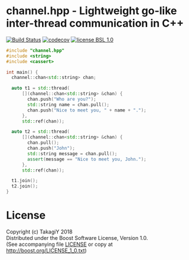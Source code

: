 # channel.hpp - Lightweight go-like inter-thread communication in C++

[![Build Status](https://travis-ci.org/TakagiY/channel.hpp.svg?branch=master)](https://travis-ci.org/TakagiY/channel.hpp)
[![codecov](https://codecov.io/gh/TakagiY/channel.hpp/branch/master/graph/badge.svg)](https://codecov.io/gh/TakagiY/channel.hpp)
[![license BSL 1.0](https://img.shields.io/badge/license-BSL%201.0-green.svg)](LICENSE)

```C++
#include "channel.hpp"
#include <string>
#include <cassert>

int main() {
  channel::chan<std::string> chan;

  auto t1 = std::thread(
      [](channel::chan<std::string> &chan) {
        chan.push("Who are you?");
        std::string name = chan.pull();
        chan.push("Nice to meet you, " + name + ".");
      },
      std::ref(chan));

  auto t2 = std::thread(
      [](channel::chan<std::string> &chan) {
        chan.pull();
        chan.push("John");
        std::string message = chan.pull();
        assert(message == "Nice to meet you, John.");
      },
      std::ref(chan));

  t1.join();
  t2.join();
}
```

# License

Copyright (c) TakagiY 2018  
Distributed under the Boost Software License, Version 1.0.  
(See accompanying file [LICENSE](LICENSE) or copy at http://boost.org/LICENSE_1_0.txt)

